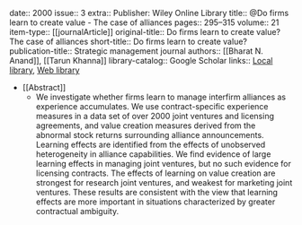date:: 2000
issue:: 3
extra:: Publisher: Wiley Online Library
title:: @Do firms learn to create value - The case of alliances
pages:: 295–315
volume:: 21
item-type:: [[journalArticle]]
original-title:: Do firms learn to create value? The case of alliances
short-title:: Do firms learn to create value?
publication-title:: Strategic management journal
authors:: [[Bharat N. Anand]], [[Tarun Khanna]]
library-catalog:: Google Scholar
links:: [Local library](zotero://select/library/items/9DJ7BBPS), [Web library](https://www.zotero.org/users/6520516/items/9DJ7BBPS)

- [[Abstract]]
	- We investigate whether firms learn to manage interfirm alliances as experience accumulates. We use contract-specific experience measures in a data set of over 2000 joint ventures and licensing agreements, and value creation measures derived from the abnormal stock returns surrounding alliance announcements. Learning effects are identified from the effects of unobserved heterogeneity in alliance capabilities. We find evidence of large learning effects in managing joint ventures, but no such evidence for licensing contracts. The effects of learning on value creation are strongest for research joint ventures, and weakest for marketing joint ventures. These results are consistent with the view that learning effects are more important in situations characterized by greater contractual ambiguity.